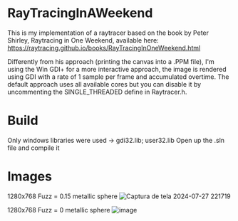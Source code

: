 # RayTracingInAWeekend
This is my implementation of a raytracer based on the book by Peter Shirley, Raytracing in One Weekend, available here: 
https://raytracing.github.io/books/RayTracingInOneWeekend.html

Differently from his approach (printing the canvas into a .PPM file), I'm using the Win GDI+ for a more interactive approach, the image is rendered using GDI with a rate of 1 sample per frame and accumulated overtime.
The default approach uses all available cores but you can disable it by uncommenting the SINGLE_THREADED define in Raytracer.h.

# Build
Only windows libraries were used -> gdi32.lib; user32.lib
Open up the .sln file and compile it

# Images
1280x768 Fuzz = 0.15 metallic sphere
![Captura de tela 2024-07-27 221719](https://github.com/user-attachments/assets/3a5728c4-7fb2-40e4-adcb-fac4e5cbf283)

1280x768 Fuzz = 0 metallic sphere
![image](https://github.com/user-attachments/assets/7d8101b0-bf59-429a-a525-9b16b4aa14ac)
